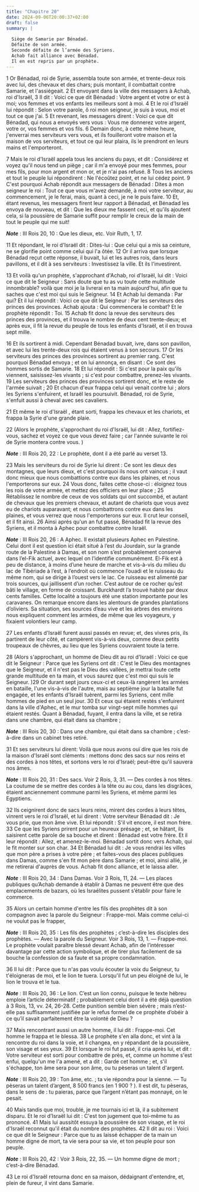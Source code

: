 ```yaml
---
title: "Chapitre 20"
date: 2024-09-06T20:00:37+02:00
draft: false
summary: |
  
  Siège de Samarie par Bénadad.
  Défaite de son armée.
  Seconde défaite de l’armée des Syriens.
  Achab fait alliance avec Bénadad.
  Il en est repris par un prophète.
---
```



1 Or Bénadad, roi de Syrie, assembla toute son armée, et trente-deux rois avec lui, des chevaux et des chars; puis montant, il combattait contre Samarie, et l'assiégeait. 2 Et envoyant dans la ville des messagers à Achab, roi d'Israël, 3 Il dit : Voici ce que dit Bénadad : Votre argent et votre or est à moi; vos femmes et vos enfants les meilleurs sont à moi. 4 Et le roi d'Israël lui répondit : Selon votre parole, ô roi mon seigneur, je suis à vous, moi et tout ce que j'ai. 5 Et revenant, les messagers dirent : Voici ce que dit Bénadad, qui nous a envoyés vers vous : Vous me donnerez votre argent, votre or, vos femmes et vos fils. 6 Demain donc, à cette même heure, j'enverrai mes serviteurs vers vous, et ils fouilleront votre maison et la maison de vos serviteurs, et tout ce qui leur plaira, ils le prendront en leurs mains et l'emporteront.


7 Mais le roi d'Israël appela tous les anciens du pays, et dit : Considérez et voyez qu'il nous tend un piège ; car il m'a envoyé pour mes femmes, pour mes fils, pour mon argent et mon or, et je n'ai pas refusé. 8 Tous les anciens et tout le peuple lui répondirent : Ne l'écoûtez point, et ne lui cédez point. 9 C'est pourquoi Achab répondit aux messagers de Bénadad : Dites à mon seigneur le roi : Tout ce que vous m'avez demandé, à moi votre serviteur, au commencement, je le ferai, mais, quant à ceci, je ne le puis faire. 10 Et, étant revenus, les messagers firent leur rapport à Bénadad, et Bénadad les envoya de nouveau, et dit : Que les dieux me fassent ceci, et qu'ils ajoutent cela, si la poussière de Samarie suffit pour remplir le creux de la main de tout le peuple qui me suit!

***Note*** :  III Rois 20, 10 : Que les dieux, etc. Voir Ruth, 1, 17.

11 Et répondant, le roi d'Israël dit : Dites-lui : Que celui qui a mis sa ceinture, ne se glorifie point comme celui qui l'a ôtée. 12 Or il arriva que lorsque Bénadad reçut cette réponse, il buvait, lui et les autres rois, dans leurs pavillons, et il dit à ses serviteurs : Investissez la ville. Et ils l'investirent.


13 Et voilà qu'un prophète, s'approchant d'Achab, roi d'Israël, lui dit : Voici ce que dit le Seigneur : Sans doute que tu as vu toute cette multitude innombrable? voilà que moi je la livrerai en ta main aujourd'hui, afin que tu saches que c'est moi qui suis le Seigneur. 14 Et Achab lui demanda : Par qui? Et il lui répondit : Voici ce que dit le Seigneur : Par les serviteurs des princes des provinces. Achab ajouta : Qui commencera le combat? Et le prophète répondit : Toi. 15 Achab fit donc la revue des serviteurs des princes des provinces, et il trouva le nombre de deux cent trente-deux; et après eux, il fit la revue du peuple de tous les enfants d'Israël, et il en trouva sept mille.


16 Et ils sortirent à midi. Cependant Bénadad buvait, ivre, dans son pavillon, et avec lui les trente-deux rois qui étaient venus à son secours. 17 Or les serviteurs des princes des provinces sortirent au premier rang. C'est pourquoi Bénadad envoya ; et on lui annonça, en disant : Ce sont des hommes sortis de Samarie. 18 Et lui répondit : Si c'est pour la paix qu'ils viennent, saisissez-les vivants ; si c'est pour combattre, prenez-les vivants. 19 Les serviteurs des princes des provinces sortirent donc, et le reste de l'armée suivait ; 20 Et chacun d'eux frappa celui qui venait contre lui ; alors les Syriens s'enfuirent, et Israël les poursuivit. Bénadad, roi de Syrie, s'enfuit aussi à cheval avec ses cavaliers.

21 Et même le roi d'Israël , étant sorti, frappa les chevaux et les chariots, et frappa la Syrie d'une grande plaie.


22 (Alors le prophète, s'approchant du roi d'Israël, lui dit : Allez, fortifiez-vous, sachez et voyez ce que vous devez faire ; car l'année suivante le roi de Syrie montera contre vous. )

***Note*** :  III Rois 20, 22 : Le prophète, dont il a été parlé au verset 13.

23 Mais les serviteurs du roi de Syrie lui dirent : Ce sont les dieux des montagnes, que leurs dieux, et c'est pourquoi ils nous ont vaincus ; il vaut donc mieux que nous combattions contre eux dans les plaines, et nous l'emporterons sur eux. 24 Vous donc, faites cette chose-ci : éloignez tous les rois de votre armée, et mettez des officiers en leur place ; 25 Rétablissez le nombre de ceux de vos soldats qui ont succombé, et autant de chevaux que les premiers chevaux, et autant de chariots que vous avez eu de chariots auparavant; et nous combattrons contre eux dans les plaines, et vous verrez que nous l'emporterons sur eux. Il crut leur conseil, et il fit ainsi. 26 Ainsi après qu'un an fut passé, Bénadad fit la revue des Syriens, et il monta à Aphec pour combattre contre Israël.

***Note*** :  III Rois 20, 26 : A Aphec. Il existait plusieurs Aphec en Palestine. Celui dont il est question ici était situé à l’est du Jourdain, sur la grande route de la Palestine à Damas, et son nom s’est probablement conservé dans l’el-Fik actuel, avec lequel on l’identifie communément. El-Fik est à peu de distance, à moins d’une heure de marche et vis-à-vis du milieu du lac de Tibériade à l’est, à l’endroit où commence l’ouadi et le ruisseau du même nom, qui se dirige à l’ouest vers le lac. Ce ruisseau est alimenté par trois sources, qui jaillissent d’un rocher. C’est autour de ce rocher qu’est bâti le village, en forme de croissant. Burckhardt l’a trouvé habité par deux cents familles. Cette localité a toujours été une station importante pour les caravanes. On remarque encore dans les alentours de grandes plantations d’oliviers. Sa situation, ses sources d’eau vive et les arbres des environs nous expliquent comment les armées, de même que les voyageurs, y fixaient volontiers leur camp.

27 Les enfants d'Israël furent aussi passés en revue; et, des vivres pris, ils partirent de leur côté, et campèrent vis-à-vis deux, comme deux petits troupeaux de chèvres, au lieu que les Syriens couvraient toute la terre.


28 (Alors s'approchant, un homme de Dieu dit au roi d'Israël : Voici ce que dit le Seigneur : Parce que les Syriens ont dit : C'est le Dieu des montagnes que le Seigneur, et il n'est pas le Dieu des vallées, je mettrai toute cette grande multitude en ta main, et vous saurez que c'est moi qui suis le Seigneur. )29 Or durant sept jours ceux-ci et ceux-là rangèrent les armées en bataille, l'une vis-à-vis de l'autre, mais au septième jour la bataille fut engagée, et les enfants d'Israël tuèrent, parmi les Syriens, cent mille hommes de pied en un seul jour. 30 Et ceux qui étaient restés s'enfuirent dans la ville d'Aphec, et le mur tomba sur vingt-sept mille hommes qui étaient restés. Quant à Bénadad, fuyant, il entra dans la ville, et se retira dans une chambre, qui était dans sa chambre ;

***Note*** :  III Rois 20, 30 : Dans une chambre, qui était dans sa chambre ; c’est-à-dire dans un cabinet très retiré.


31 Et ses serviteurs lui dirent: Voilà que nous avons ouï dire que les rois de la maison d'Israël sont cléments : mettons donc des sacs sur nos reins et des cordes à nos têtes, et sortons vers le roi d'Israël; peut-être qu'il sauvera nos âmes.

***Note*** :  III Rois 20, 31 : Des sacs. Voir 2 Rois, 3, 31. ― Des cordes à nos têtes. La coutume de se mettre des cordes à la tête ou au cou, dans les disgrâces, étaient anciennement commune parmi les Syriens, et même parmi les Egyptiens.


32 Ils ceignirent donc de sacs leurs reins, mirent des cordes à leurs têtes, vinrent vers le roi d'Israël, et lui dirent : Votre serviteur Bénadad dit : Je vous prie, que mon âme vive. Et lui répondit : S'il vit encore, il est mon frère. 33 Ce que les Syriens prirent pour un heureux présage ; et, se hâtant, ils saisirent cette parole de sa bouche et dirent : Bénadad est votre frère. Et il leur répondit : Allez, et amenez-le-moi. Bénadad sortit donc vers Achab, qui le fit monter sur son char. 34 Et Bénadad lui dit : Je vous rendrai les villes que mon père a prises à votre père ; et faites-vous des places publiques dans Damas, comme s'en fit mon père dans Samarie ; et moi, ainsi allié, je me retirerai d'auprès de vous. Achab fit donc alliance, et le laissa aller.

***Note*** :  III Rois 20, 34 : Dans Damas. Voir 3 Rois, 11, 24. ― Les places publiques qu’Achab demande à établir à Damas ne peuvent être que des emplacements de bazars, où les Israélites pussent s’établir pour faire le commerce.


35 Alors un certain homme d'entre les fils des prophètes dit à son compagnon avec la parole du Seigneur : Frappe-moi. Mais comme celui-ci ne voulut pas le frapper,

***Note*** :  III Rois 20, 35 : Les fils des prophètes ; c’est-à-dire les disciples des prophètes. ― Avec la parole du Seigneur. Voir 3 Rois, 13, 1. ― Frappe-moi. Le prophète voulait paraître blessé devant Achab, afin de l’intéresser davantage par cette action symbolique, et de tirer plus facilement de sa bouche la confession de sa faute et sa propre condamnation.

36 Il lui dit : Parce que tu n'as pas voulu écouter la voix du Seigneur, tu t'éloigneras de moi, et le lion te tuera. Lorsqu'il fut un peu éloigné de lui, le lion le trouva et le tua.

***Note*** :  III Rois 20, 36 : Le lion. C’est un lion connu, puisque le texte hébreu emploie l’article déterminatif ; probablement celui dont il a été déjà question à 3 Rois, 13, vv. 24, 26-28. Cette punition semble bien sévère ; mais n’est-elle pas suffisamment justifiée par le refus formel de ce prophète d’obéir à ce qu’il savait parfaitement être la volonté de Dieu ?

37 Mais rencontrant aussi un autre homme, il lui dit : Frappe-moi. Cet homme le frappa et le blessa. 38 Le prophète s'en alla donc, et vint à la rencontre du roi dans la voie, et il changea, en y répandant de la poussière, son visage et ses yeux. 39 Et lorsque le roi fut passé, il cria après lui, et dit : Votre serviteur est sorti pour combattre de près, et, comme un homme s'est enfui, quelqu'un me l'a amené, et a dit : Garde cet homme ; et, s'il s'échappe, ton âme sera pour son âme, ou tu pèseras un talent d'argent.

***Note*** :  III Rois 20, 39 : Ton âme, etc. ; ta vie répondra pour la sienne. ― Tu pèseras un talent d’argent, 8 500 francs (en 1 900 ? ). Il est dit, tu pèseras, dans le sens de : tu paieras, parce que l’argent n’étant pas monnayé, on le pesait.

40 Mais tandis que moi, troublé, je me tournais ici et là, il a subitement disparu. Et le roi d'Israël lui dit : C'est ton jugement que toi-même tu as prononcé. 41 Mais lui aussitôt essuya la poussière de son visage, et le roi d'Israël reconnut qu'il était du nombre des prophètes. 42 Il dit au roi : Voici ce que dit le Seigneur : Parce que tu as laissé échapper de ta main un homme digne de mort, ta vie sera pour sa vie, et ton peuple pour son peuple.

***Note*** :  III Rois 20, 42 : Voir 3 Rois, 22, 35. ― Un homme digne de mort ; c’est-à-dire Bénadad.

43 Le roi d'Israël retourna donc en sa maison, dédaignant d'entendre, et, plein de fureur, il vint dans Samarie.

